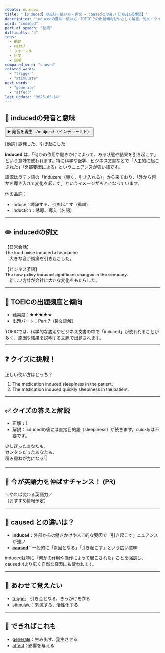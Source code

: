```yaml
---
robots: noindex
title: "【induced】の意味・使い方・例文 ― causedとの違い【TOEIC英単語】"
description: "inducedの意味・使い方・TOEICでの出題傾向をやさしく解説。例文・クイズ付きでcausedとの違いもわかりやすく学べます。"
word: "induced"
part_of_speech: "動詞"
difficulty: "4"
tags:
  - 動詞
  - Part7
  - フォーマル
  - 科学
  - 説明
compared_word: "caused"
related_words:
  - "trigger"
  - "stimulate"
next_words:
  - "generate"
  - "affect"
last_update: "2025-05-04"
---
```


## 🔰 inducedの発音と意味

<button class="play-audio" onclick="playTTS('induced')">
  <span class="play-audio-main">
    ▶️ 発音を再生　/ɪnˈdjuːst/
  </span>
  <span class="play-audio-sub">
    （インデュースト）
  </span>
</button>

[動詞] 誘発した、引き起こした

**induced** は、「何かの作用や働きかけによって、ある状態や結果を引き起こす」という意味で使われます。特に科学や医学、ビジネス文書などで「人工的に起こされた」「外部要因による」というニュアンスが強い語です。

語源はラテン語の「inducere（導く、引き入れる）」から来ており、「外から何かを導き入れて変化を起こす」というイメージがもとになっています。

他の品詞：  
- induce：誘発する、引き起こす（動詞）
- induction：誘導、導入（名詞）

---

## ✏️ inducedの例文

【日常会話】  
The loud noise induced a headache.  
　大きな音が頭痛を引き起こした。

【ビジネス英語】  
The new policy induced significant changes in the company.  
　新しい方針が会社に大きな変化をもたらした。

---

## 🎯 TOEICの出題頻度と傾向

- 難易度：★★★★☆
- 出題パート：Part 7（長文読解）

TOEICでは、科学的な説明やビジネス文書の中で「induced」が使われることが多く、原因や結果を説明する文脈で出題されます。

---

## ❓ クイズに挑戦！

正しい使い方はどっち？

1. The medication induced sleepiness in the patient.  
2. The medication induced quickly sleepiness in the patient.

---

## ✅ クイズの答えと解説

- 正解：**1**
- 解説：inducedの後には直接目的語（sleepiness）が続きます。quicklyは不要です。

少し迷ったあなたも、  
カンタンだったあなたも、  
積み重ねが力になる👇️

---

## 🚀 今が英語力を伸ばすチャンス！ (PR)

<div class="info-center">
＼やれば変わる英語力／<br>  
（おすすめ情報予定）
</div>

---

## 🤔  caused との違いは？

- **induced**：外部からの働きかけや人工的な要因で「引き起こす」ニュアンスが強い
- **[caused](/word/caused/)**：一般的に「原因となる」「引き起こす」という広い意味

inducedは特に「何かの作用や操作によって起こされた」ことを強調し、causedはより広く自然な原因にも使われます。

---

## 🧩 あわせて覚えたい

- [trigger](/word/trigger/)：引き金となる、きっかけを作る
- [stimulate](/word/stimulate/)：刺激する、活性化する

---

## 📖 できればこれも

- [generate](/word/generate/)：生み出す、発生させる
- [affect](/word/affect/)：影響を与える

<!-- cvid: aid47_bid28 -->
